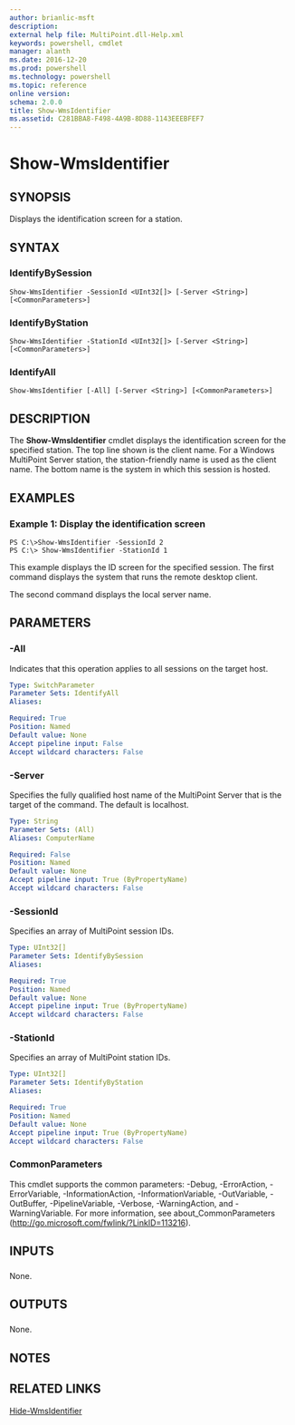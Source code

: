 ```yaml
---
author: brianlic-msft
description: 
external help file: MultiPoint.dll-Help.xml
keywords: powershell, cmdlet
manager: alanth
ms.date: 2016-12-20
ms.prod: powershell
ms.technology: powershell
ms.topic: reference
online version: 
schema: 2.0.0
title: Show-WmsIdentifier
ms.assetid: C281BBA8-F498-4A9B-8D88-1143EEEBFEF7
---
```


# Show-WmsIdentifier

## SYNOPSIS
Displays the identification screen for a station.

## SYNTAX

### IdentifyBySession
```
Show-WmsIdentifier -SessionId <UInt32[]> [-Server <String>] [<CommonParameters>]
```

### IdentifyByStation
```
Show-WmsIdentifier -StationId <UInt32[]> [-Server <String>] [<CommonParameters>]
```

### IdentifyAll
```
Show-WmsIdentifier [-All] [-Server <String>] [<CommonParameters>]
```

## DESCRIPTION
The **Show-WmsIdentifier** cmdlet displays the identification screen for the specified station.
The top line shown is the client name.
For a Windows MultiPoint Server station, the station-friendly name is used as the client name.
The bottom name is the system in which this session is hosted.

## EXAMPLES

### Example 1: Display the identification screen
```
PS C:\>Show-WmsIdentifier -SessionId 2
PS C:\> Show-WmsIdentifier -StationId 1
```

This example displays the ID screen for the specified session.
The first command displays the system that runs the remote desktop client.

The second command displays the local server name.

## PARAMETERS

### -All
Indicates that this operation applies to all sessions on the target host.

```yaml
Type: SwitchParameter
Parameter Sets: IdentifyAll
Aliases: 

Required: True
Position: Named
Default value: None
Accept pipeline input: False
Accept wildcard characters: False
```

### -Server
Specifies the fully qualified host name of the MultiPoint Server that is the target of the command.
The default is localhost.

```yaml
Type: String
Parameter Sets: (All)
Aliases: ComputerName

Required: False
Position: Named
Default value: None
Accept pipeline input: True (ByPropertyName)
Accept wildcard characters: False
```

### -SessionId
Specifies an array of MultiPoint session IDs.

```yaml
Type: UInt32[]
Parameter Sets: IdentifyBySession
Aliases: 

Required: True
Position: Named
Default value: None
Accept pipeline input: True (ByPropertyName)
Accept wildcard characters: False
```

### -StationId
Specifies an array of MultiPoint station IDs.

```yaml
Type: UInt32[]
Parameter Sets: IdentifyByStation
Aliases: 

Required: True
Position: Named
Default value: None
Accept pipeline input: True (ByPropertyName)
Accept wildcard characters: False
```

### CommonParameters
This cmdlet supports the common parameters: -Debug, -ErrorAction, -ErrorVariable, -InformationAction, -InformationVariable, -OutVariable, -OutBuffer, -PipelineVariable, -Verbose, -WarningAction, and -WarningVariable. For more information, see about_CommonParameters (http://go.microsoft.com/fwlink/?LinkID=113216).

## INPUTS

###  
None.

## OUTPUTS

###  
None.

## NOTES

## RELATED LINKS

[Hide-WmsIdentifier](./Hide-WmsIdentifier.md)

